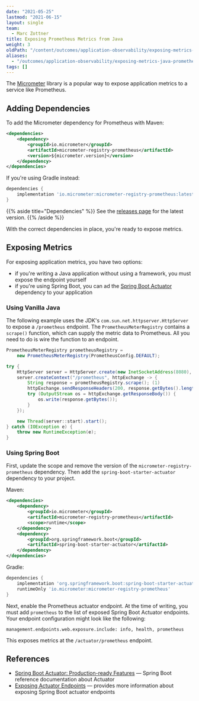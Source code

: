 ```yaml
---
date: "2021-05-25"
lastmod: "2021-06-15"
layout: single
team:
  - Marc Zottner
title: Exposing Prometheus Metrics from Java
weight: 3
oldPath: "/content/outcomes/application-observability/exposing-metrics-java-prometheus.md"
aliases:
  - "/outcomes/application-observability/exposing-metrics-java-prometheus"
tags: []
---
```


The [Micrometer](https://micrometer.io/) library is a popular way to expose
application metrics to a service like Prometheus.

## Adding Dependencies

To add the Micrometer dependency for Prometheus with Maven:

```xml
<dependencies>
    <dependency>
        <groupId>io.micrometer</groupId>
        <artifactId>micrometer-registry-prometheus</artifactId>
        <version>${micrometer.version}</version>
    </dependency>
</dependencies>
```

If you're using Gradle instead:

```gradle
dependencies {
    implementation 'io.micrometer:micrometer-registry-prometheus:latest.release'
}
```

{{% aside title="Dependencies" %}}
See the
[releases page](https://github.com/micrometer-metrics/micrometer/releases) for
the latest version.
{{% /aside %}}

With the correct dependencies in place, you're ready to expose metrics.

## Exposing Metrics

For exposing application metrics, you have two options:

- if you're writing a Java application without using a framework, you must
  expose the endpoint yourself
- if you're using Spring Boot, you can ad the
  [Spring Boot Actuator](https://docs.spring.io/spring-boot/docs/current/reference/html/production-ready-features.html#production-ready)
  dependency to your application

### Using Vanilla Java

The following example uses the JDK's `com.sun.net.httpserver.HttpServer` to
expose a `/prometheus` endpoint. The `PrometheusMeterRegistry` contains a
`scrape()` function, which can supply the metric data to Prometheus. All you
need to do is wire the function to an endpoint.

```java
PrometheusMeterRegistry prometheusRegistry =
    new PrometheusMeterRegistry(PrometheusConfig.DEFAULT);

try {
    HttpServer server = HttpServer.create(new InetSocketAddress(8080), 0);
    server.createContext("/prometheus", httpExchange -> {
        String response = prometheusRegistry.scrape(); (1)
        httpExchange.sendResponseHeaders(200, response.getBytes().length);
        try (OutputStream os = httpExchange.getResponseBody()) {
            os.write(response.getBytes());
        }
    });

    new Thread(server::start).start();
} catch (IOException e) {
    throw new RuntimeException(e);
}
```

### Using Spring Boot

First, update the scope and remove the version of the
`micrometer-registry-prometheus` dependency. Then add the
`spring-boot-starter-actuator` dependency to your project.

Maven:

```xml
<dependencies>
    <dependency>
        <groupId>io.micrometer</groupId>
        <artifactId>micrometer-registry-prometheus</artifactId>
        <scope>runtime</scope>
    </dependency>
    <dependency>
        <groupId>org.springframework.boot</groupId>
        <artifactId>spring-boot-starter-actuator</artifactId>
    </dependency>
</dependencies>
```

Gradle:

```gradle
dependencies {
    implementation 'org.springframework.boot:spring-boot-starter-actuator'
    runtimeOnly 'io.micrometer:micrometer-registry-prometheus'
}
```

Next, enable the Prometheus actuator endpoint. At the time of writing, you must
add `prometheus` to the list of exposed Spring Boot Actuator endpoints. Your
endpoint configuration might look like the following:

```
management.endpoints.web.exposure.include: info, health, prometheus
```

This exposes metrics at the `/actuator/prometheus` endpoint.

## References

- [Spring Boot Actuator: Production-ready Features](https://docs.spring.io/spring-boot/docs/current/reference/html/production-ready-features.html#production-ready)
  — Spring Boot reference documentation about Actuator
- [Exposing Actuator Endpoints](https://docs.spring.io/spring-boot/docs/current/reference/html/production-ready-features.html#production-ready-endpoints-exposing-endpoints)
  — provides more information about exposing Spring Boot actuator endpoints
